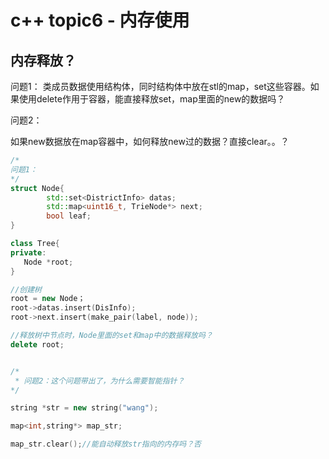 # c++ topic6 - 内存使用


## 内存释放？


问题1：
类成员数据使用结构体，同时结构体中放在stl的map，set这些容器。如果使用delete作用于容器，能直接释放set，map里面的new的数据吗？

问题2：

如果new数据放在map容器中，如何释放new过的数据？直接clear。。？

```c++
/*
问题1：
*/
struct Node{
        std::set<DistrictInfo> datas;
        std::map<uint16_t, TrieNode*> next;
        bool leaf;
}

class Tree{
private:
   Node *root;
}

//创建树
root = new Node；
root->datas.insert(DisInfo);
root->next.insert(make_pair(label, node));

//释放树中节点时，Node里面的set和map中的数据释放吗？
delete root;


/*
 * 问题2：这个问题带出了，为什么需要智能指针？
*/

string *str = new string("wang");

map<int,string*> map_str;

map_str.clear();//能自动释放str指向的内存吗？否










```


